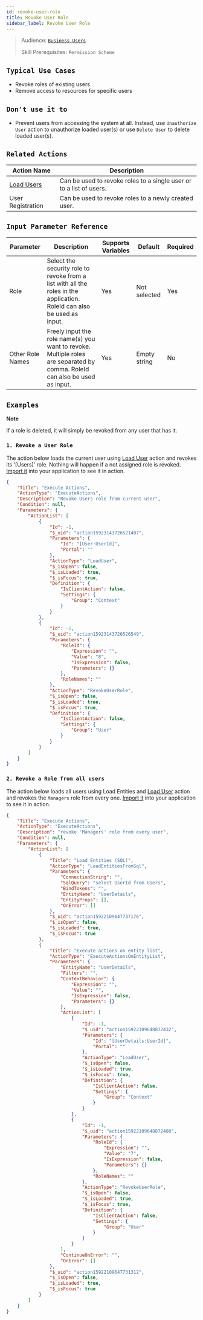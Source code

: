 ```yaml
---
id: revoke-user-role
title: Revoke User Role
sidebar_label: Revoke User Role
---
```


> Audience: [`Business Users`](/docs/audience#business-users)
>
> Skill Prerequisites: `Permission Scheme`

## `Typical Use Cases`

- Revoke roles of existing users
- Remove access to resources for specific users

## `Don't use it to`

- Prevent users from accessing the system at all. Instead, use `Unauthorize User` action to unauthorize loaded user(s) or use `Delete User` to delete loaded user(s).

## `Related Actions`

| Action Name                                             | Description                                                         |
| ------------------------------------------------------- | ------------------------------------------------------------------- |
| [Load Users](/docs/actions/load-user)                | Can be used to revoke roles to a single user or to a list of users. |
| User Registration | Can be used to revoke roles to a newly created user.                |

## `Input Parameter Reference`

| Parameter        | Description                                                                                                                | Supports Variables | Default      | Required |
| ---------------- | -------------------------------------------------------------------------------------------------------------------------- | ------------------ | ------------ | -------- |
| Role             | Select the security role to revoke from a list with all the roles in the application. RoleId can also be used as input.    | Yes                | Not selected | Yes      |
| Other Role Names | Freely input the role name(s) you want to revoke. Multiple roles are separated by comma. RoleId can also be used as input. | Yes                | Empty string | No       |

## `Examples`

**Note** 

If a role is deleted, it will simply be revoked from any user that has it.

### `1. Revoke a User Role `

The action below loads the current user using [Load User](/docs/actions/load-user) action and revokes its '[Users]' role. Nothing will happen if a not assigned role is revoked. [Import it](/docs/actions/running-examples#import-the-action-in-a-module) into your application to see it in action.

```json
{
    "Title": "Execute Actions",
    "ActionType": "ExecuteActions",
    "Description": "Revoke Users role from current user",
    "Condition": null,
    "Parameters": {
        "ActionList": [
            {
                "Id": -1,
                "$_uid": "action15923143726521407",
                "Parameters": {
                    "Id": "[User:UserId]",
                    "Portal": ""
                },
                "ActionType": "LoadUser",
                "$_isOpen": false,
                "$_isLoaded": true,
                "$_isFocus": true,
                "Definition": {
                    "IsClientAction": false,
                    "Settings": {
                        "Group": "Context"
                    }
                }
            },
            {
                "Id": -1,
                "$_uid": "action15923143726526549",
                "Parameters": {
                    "RoleId": {
                        "Expression": "",
                        "Value": "8",
                        "IsExpression": false,
                        "Parameters": {}
                    },
                    "RoleNames": ""
                },
                "ActionType": "RevokeUserRole",
                "$_isOpen": false,
                "$_isLoaded": true,
                "$_isFocus": true,
                "Definition": {
                    "IsClientAction": false,
                    "Settings": {
                        "Group": "User"
                    }
                }
            }
        ]
    }
}
```

### `2. Revoke a Role from all users`

The action below loads all users using Load Entities and [Load User](/docs/actions/load-user) action and revokes the `Managers` role from every one. [Import it](/docs/actions/running-examples#import-the-action-in-a-module) into your application to see it in action.

```json
{
    "Title": "Execute Actions",
    "ActionType": "ExecuteActions",
    "Description": "revoke 'Managers' role from every user",
    "Condition": null,
    "Parameters": {
        "ActionList": [
            {
                "Title": "Load Entities (SQL)",
                "ActionType": "LoadEntitiesFromSql",
                "Parameters": {
                    "ConnectionString": "",
                    "SqlQuery": "select UserId from Users",
                    "BindTokens": "",
                    "EntityName": "UserDetails",
                    "EntityProps": [],
                    "OnError": []
                },
                "$_uid": "action15922109647737176",
                "$_isOpen": false,
                "$_isLoaded": true,
                "$_isFocus": true
            },
            {
                "Title": "Execute actions on entity list",
                "ActionType": "ExecuteActionsOnEntityList",
                "Parameters": {
                    "EntityName": "UserDetails",
                    "Filters": "",
                    "ContextBehavior": {
                        "Expression": "",
                        "Value": "",
                        "IsExpression": false,
                        "Parameters": {}
                    },
                    "ActionList": [
                        {
                            "Id": -1,
                            "$_uid": "action15922109648872432",
                            "Parameters": {
                                "Id": "[UserDetails:UserId]",
                                "Portal": ""
                            },
                            "ActionType": "LoadUser",
                            "$_isOpen": false,
                            "$_isLoaded": true,
                            "$_isFocus": true,
                            "Definition": {
                                "IsClientAction": false,
                                "Settings": {
                                    "Group": "Context"
                                }
                            }
                        },
                        {
                            "Id": -1,
                            "$_uid": "action15922109648872488",
                            "Parameters": {
                                "RoleId": {
                                    "Expression": "",
                                    "Value": "7",
                                    "IsExpression": false,
                                    "Parameters": {}
                                },
                                "RoleNames": ""
                            },
                            "ActionType": "RevokeUserRole",
                            "$_isOpen": false,
                            "$_isLoaded": true,
                            "$_isFocus": true,
                            "Definition": {
                                "IsClientAction": false,
                                "Settings": {
                                    "Group": "User"
                                }
                            }
                        }
                    ],
                    "ContinueOnError": "",
                    "OnError": []
                },
                "$_uid": "action15922109647731312",
                "$_isOpen": false,
                "$_isLoaded": true,
                "$_isFocus": true
            }
        ]
    }
}
```
